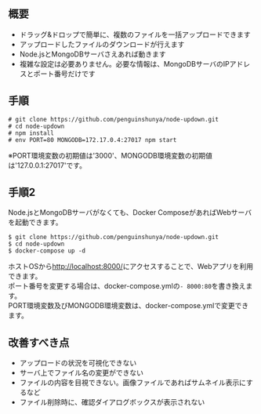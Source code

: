 ## 概要

- ドラッグ&ドロップで簡単に、複数のファイルを一括アップロードできます
- アップロードしたファイルのダウンロードが行えます
- Node.jsとMongoDBサーバさえあれば動きます
- 複雑な設定は必要ありません。必要な情報は、MongoDBサーバのIPアドレスとポート番号だけです

## 手順

```
# git clone https://github.com/penguinshunya/node-updown.git
# cd node-updown
# npm install
# env PORT=80 MONGODB=172.17.0.4:27017 npm start
```

※PORT環境変数の初期値は'3000'、MONGODB環境変数の初期値は'127.0.0.1:27017'です。

## 手順2

Node.jsとMongoDBサーバがなくても、Docker ComposeがあればWebサーバを起動できます。

```
$ git clone https://github.com/penguinshunya/node-updown.git
$ cd node-updown
$ docker-compose up -d
```

ホストOSから[http://localhost:8000/](http://localhost:8000/)にアクセスすることで、Webアプリを利用できます。  
ポート番号を変更する場合は、docker-compose.ymlの`- 8000:80`を書き換えます。  
PORT環境変数及びMONGODB環境変数は、docker-compose.ymlで変更できます。

## 改善すべき点

- アップロードの状況を可視化できない
- サーバ上でファイル名の変更ができない
- ファイルの内容を目視できない。画像ファイルであればサムネイル表示にするなど
- ファイル削除時に、確認ダイアログボックスが表示されない
